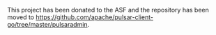This project has been donated to the ASF and the repository has been moved to https://github.com/apache/pulsar-client-go/tree/master/pulsaradmin.
